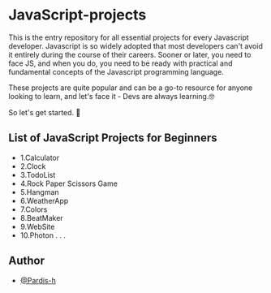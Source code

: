 # JavaScript-projects
This is the entry repository for all essential projects for every Javascript developer.
Javascript is so widely adopted that most developers can't avoid it entirely during the course of their careers. Sooner or later, you need to face JS, and when you do, you need to be ready with practical and fundamental concepts of the Javascript programming language.

These projects are quite popular and can be a go-to resource for anyone looking to learn, and let's face it - Devs are always learning.🤓

So let's get started. 👊


## List of JavaScript Projects for Beginners
*   1.Calculator
*   2.Clock
*   3.TodoList
*   4.Rock Paper Scissors Game
*   5.Hangman
*   6.WeatherApp
*   7.Colors
*   8.BeatMaker
*   9.WebSite
*   10.Photon
.
.
.

## Author

- [@Pardis-h](https://github.com/Pardis-h)